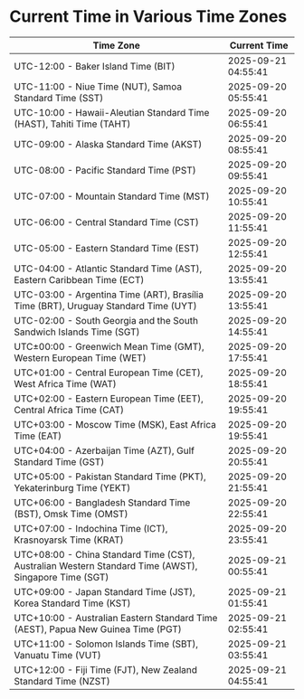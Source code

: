 # Current Time in Various Time Zones

| Time Zone | Current Time |
|-----------|--------------|
| UTC-12:00 - Baker Island Time (BIT) | 2025-09-21 04:55:41 |
| UTC-11:00 - Niue Time (NUT), Samoa Standard Time (SST) | 2025-09-20 05:55:41 |
| UTC-10:00 - Hawaii-Aleutian Standard Time (HAST), Tahiti Time (TAHT) | 2025-09-20 06:55:41 |
| UTC-09:00 - Alaska Standard Time (AKST) | 2025-09-20 08:55:41 |
| UTC-08:00 - Pacific Standard Time (PST) | 2025-09-20 09:55:41 |
| UTC-07:00 - Mountain Standard Time (MST) | 2025-09-20 10:55:41 |
| UTC-06:00 - Central Standard Time (CST) | 2025-09-20 11:55:41 |
| UTC-05:00 - Eastern Standard Time (EST) | 2025-09-20 12:55:41 |
| UTC-04:00 - Atlantic Standard Time (AST), Eastern Caribbean Time (ECT) | 2025-09-20 13:55:41 |
| UTC-03:00 - Argentina Time (ART), Brasília Time (BRT), Uruguay Standard Time (UYT) | 2025-09-20 13:55:41 |
| UTC-02:00 - South Georgia and the South Sandwich Islands Time (SGT) | 2025-09-20 14:55:41 |
| UTC±00:00 - Greenwich Mean Time (GMT), Western European Time (WET) | 2025-09-20 17:55:41 |
| UTC+01:00 - Central European Time (CET), West Africa Time (WAT) | 2025-09-20 18:55:41 |
| UTC+02:00 - Eastern European Time (EET), Central Africa Time (CAT) | 2025-09-20 19:55:41 |
| UTC+03:00 - Moscow Time (MSK), East Africa Time (EAT) | 2025-09-20 19:55:41 |
| UTC+04:00 - Azerbaijan Time (AZT), Gulf Standard Time (GST) | 2025-09-20 20:55:41 |
| UTC+05:00 - Pakistan Standard Time (PKT), Yekaterinburg Time (YEKT) | 2025-09-20 21:55:41 |
| UTC+06:00 - Bangladesh Standard Time (BST), Omsk Time (OMST) | 2025-09-20 22:55:41 |
| UTC+07:00 - Indochina Time (ICT), Krasnoyarsk Time (KRAT) | 2025-09-20 23:55:41 |
| UTC+08:00 - China Standard Time (CST), Australian Western Standard Time (AWST), Singapore Time (SGT) | 2025-09-21 00:55:41 |
| UTC+09:00 - Japan Standard Time (JST), Korea Standard Time (KST) | 2025-09-21 01:55:41 |
| UTC+10:00 - Australian Eastern Standard Time (AEST), Papua New Guinea Time (PGT) | 2025-09-21 02:55:41 |
| UTC+11:00 - Solomon Islands Time (SBT), Vanuatu Time (VUT) | 2025-09-21 03:55:41 |
| UTC+12:00 - Fiji Time (FJT), New Zealand Standard Time (NZST) | 2025-09-21 04:55:41 |
